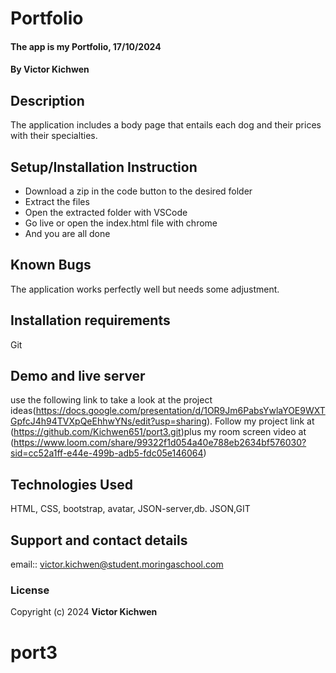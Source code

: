 # Portfolio
#### The app is my Portfolio, 17/10/2024
#### **By Victor Kichwen**
## Description
The application includes a body page that entails each dog and their prices with their specialties.

## Setup/Installation Instruction
* Download a zip in the code button to the desired folder
* Extract the files
* Open the extracted folder with VSCode
* Go live or open the index.html file with chrome
* And you are all done

## Known Bugs
The application works perfectly well but needs some adjustment.

## Installation requirements
Git
## Demo and live server
 use the following link to take a look at the project ideas(https://docs.google.com/presentation/d/1OR9Jm6PabsYwlaYOE9WXTGpfcJ4h94TVXpQeEhhwYNs/edit?usp=sharing). Follow my project link at (https://github.com/Kichwen651/port3.git)plus my room screen video at (https://www.loom.com/share/99322f1d054a40e788eb2634bf576030?sid=cc52a1ff-e44e-499b-adb5-fdc05e146064)
 

## Technologies Used
HTML, CSS, bootstrap, avatar, JSON-server,db. JSON,GIT

## Support and contact details
email:: victor.kichwen@student.moringaschool.com

### License


Copyright (c) 2024 **Victor Kichwen**

# port3
